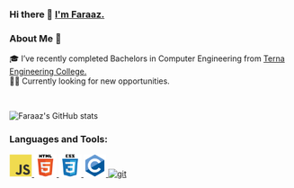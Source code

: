 ### Hi there 👋  <a href="https://twitter.com/f4raaz" target="_blank">I'm Faraaz.</a>

<!-- <br /> -->

### About Me 🚀
🎓 I’ve recently completed Bachelors in Computer Engineering from <a href="https://ternaengg.ac.in/" target="_blank">Terna Engineering College.</a> </br>
👨‍💻 Currently looking for new opportunities. </br>

<br />

![Faraaz's GitHub stats](https://github-readme-stats.vercel.app/api?username=thefaraazkhan&show_icons=true&theme=radical&title_color=fff&count_private=true)

<h3 align="left">Languages and Tools:</h3>
<p>
<a href="https://developer.mozilla.org/en-US/docs/Web/JavaScript" target="_blank"> <img src="https://raw.githubusercontent.com/devicons/devicon/master/icons/javascript/javascript-original.svg" alt="javascript" width="40" height="40"/>
</a> <a href="https://www.w3.org/html/" target="_blank"> <img src="https://raw.githubusercontent.com/devicons/devicon/master/icons/html5/html5-original-wordmark.svg" alt="html5" width="40" height="40"/> </a> 
<a href="https://www.w3schools.com/css/" target="_blank"> <img src="https://raw.githubusercontent.com/devicons/devicon/master/icons/css3/css3-original-wordmark.svg" alt="css3" width="40" height="40"/> </a>
<a href="https://www.cprogramming.com/" target="_blank"> <img src="https://raw.githubusercontent.com/devicons/devicon/master/icons/c/c-original.svg" alt="c" width="40" height="40"/> </a>
<a href="https://git-scm.com/" target="_blank"> <img src="https://www.vectorlogo.zone/logos/git-scm/git-scm-icon.svg" alt="git" width="40" height="40"/> </a>   </p>

<!-- ![visitors](https://visitor-badge.laobi.icu/badge?page_id=thefaraazkhan.thefaraazkhan) -->

<!--
**thefaraazkhan/thefaraazkhan** is a ✨ _special_ ✨ repository because its `README.md` (this file) appears on your GitHub profile.

Here are some ideas to get you started:

- 🔭 I’m currently working on ...
- 🌱 I’m currently learning ...
- 👯 I’m looking to collaborate on ...
- 🤔 I’m looking for help with ...
- 💬 Ask me about ...
- 📫 How to reach me: ...
- 😄 Pronouns: ...
- ⚡ Fun fact: ...
-->
